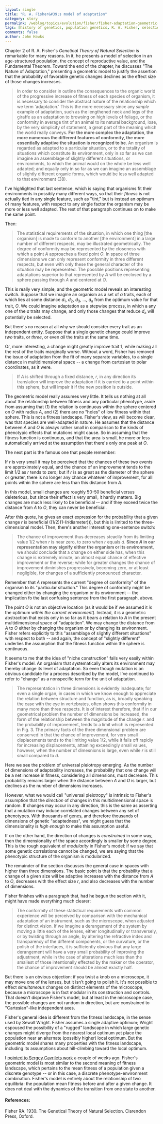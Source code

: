 ```yaml
---
layout: single 
title: "R. A. Fisher&#39;s model of adaptation" 
category: story
permalink: /weblog/topics/evolution/fisher/fisher-adaptation-geometric-model-2009.html
tags: [history of genetics, population genetics, R. A. Fisher, selection, evolutionary theory] 
comments: false 
author: John Hawks 
---
```


Chapter 2 of R. A. Fisher's <i>Genetical Theory of Natural Selection</i> is remarkable for many reasons. In it, he presents a model of selection in an age-structured population, the concept of reproductive value, and the Fundamental Theorem. Toward the end of the chapter, he discusses "The Nature of Adaptation," presenting a geometric model to justify the assertion that the probability of favorable genetic changes declines as the effect size of those changes increases.
<!--break-->
<blockquote>In order to consider in outline the consequences to the organic world of the progressive increase of fitness of each species of organism, it is necessary to consider the abstract nature of the relationship which we term 'adaptation.' This is the more necessary since any <i>simple</i> example of adaptation, such as the lengthened neck and legs of the giraffe as an adaptation to browsing on high levels of foliage, or the conformity in average tint of an animal to its natural background, lose, by the very simplicity of statement, a great part of the meaning which the world really conveys. <b>For the more complex the adaptation, the more numerous the different features of conformity, the more essentially adaptive the situation is recognized to be</b>. An organism is regarded as adapted to a particular situation, or to the totality of situations which constitute its environment, only in so far as we can imagine an assemblage of slightly different situations, or environments, to which the animal would on the whole be less well adapted; and equally only in so far as we can imagine an assemblage of slightly different organic forms, which would be less well adapted to that environment (38).</blockquote>

I've highlighted that last sentence, which is saying that organisms fit their environments in possibly many different ways, so that their <i>fitness</i> is not actually tied in any single feature, such as "tint," but is instead an optimum of many features, with respect to any single factor the organism may be more or less well adapted. The rest of that paragraph continues on to make the same point. 

Then: 

<blockquote>The statistical requirements of the situation, in which one thing [the organism] is made to conform to another [the environment] in a large number of different respects, may be illustrated geometrically. The degree of conformity may be represented by the closeness with which a point <i>A</i> approaches a fixed point <i>O</i>. In space of three dimensions we can only represent conformity in three different respects, but even with only these the general character of the situation may be represented. The possible positions representing adaptations superior to that represented by <i>A</i> will be enclosed by a sphere passing through <i>A</i> and centered at <i>O</i>. </blockquote>

This is really very simple, and the geometric model reveals an interesting switch. Suppose that we imagine an organism as a set of <i>a</i> traits, each of which lies at some distance <i>d</i><sub>1</sub>, <i>d</i><sub>2</sub>, <i>d</i><sub>3</sub>, ..., <i>d</i><sub>a</sub> from the optimum value for that trait, <i>O</i>. We could imagine adaptation as a stepwise process, in which a any one of the <i>a</i> traits may change, and only those changes that reduce <i>d</i><sub>a</sub> will potentially be selected. 

But there's no reason at all why we should consider every trait as an independent entity. Suppose that a single genetic change could improve <i>two</i> traits, or <i>three</i>, or even <i>all</I> the traits at the same time. 

Or, more interesting, a change might greatly improve trait 1, while making all the rest of the traits marginally worse. Without a word, Fisher has removed the issue of adaptation from the fit of many separate variables, to a single distance in multidimensional space -- a change from cartesian to polar coordinates, as it were. 

<blockquote>If <i>A</i> is shifted through a fixed distance, <i>r</i>, in any direction its translation will improve the adaptation if it is carried to a point within this sphere, but will impair it if the new position is outside.</blockquote> 


The geometric model really assumes very little. It tells us nothing at all about the relationship between fitness and any particular phenotype, aside from assuming that (1) the relation is continuous within the sphere centered on <i>O</i> with radius <i>A</i>, and (2) there are no "holes" of low fitness within that sphere. This is not a fitness landscape. Fisher's view, as will become clear, was that species are well-adapted in nature. He assumes that the distance between <i>A</i> and <i>O</i> is always rather small in comparison to the kinds of phenotypic effects that mutations might cause. So in assuming that the fitness function is continuous, and that the area is small, he more or less automatically arrived at the assumption that there's only one peak at <i>O</i>. 

The next part is the famous one that people remember: 


If <i>r</i> is very small it may be perceived that the chances of these two events are approximately equal, and the chance of an improvement tends to the limit 1/2 as <i>r</i> tends to zero; but if <i>r</i> is as great as the diameter of the sphere or greater, there is no longer any chance whatever of improvement, for all points within the sphere are less than this distance from <i>A</i>.</blockquote>

In this model, small changes are roughly 50-50 beneficial versus deleterious, but since their effect is very small, it hardly matters. Big changes are much less likely to be beneficial -- and if they exceed twice the distance from <i>A</i> to <i>O</i>, they can never be beneficial. 


After this quote, he gives an exact expression for the probability that a given change <i>r</i> is beneficial ((1/2)(1-(r/diameter))), but this is limited to the three-dimensional model. Then, there's another interesting one-sentence switch: 

<blockquote>The chance of improvement thus decreases steadily from its limiting value 1/2 when <i>r</i> is near zero, to zero when <i>r</i> equals <i>d</i>. <b>Since <i>A</i> in our representation may signify either the organism or its environment</b>, we should conclude that a change on either side has, when this change is extremely minute, an almost equal chance of effective improvement or the reverse; while for greater changes the chance of improvement diminishes progressively, becoming zero, or at least negligible, for changes of a sufficiently pronounced character.</blockquote>

Remember that <i>A</i> represents the current "degree of conformity" of the organism to its "particular situation." This degree of conformity might be changed either by changing the organism or its environment -- the implication fo the last confusing sentence from the first paragraph, above. 

The point <i>O</i> is not an objective location (as it would be if we assumed it <i>is</i> the optimum <i>within the current environment</i>). Instead, it is a geometric abstraction that exists only in so far as it bears a relation to <i>A</i> in the present multidimensional space of "adaptation". We may change the distance from <i>A</i> to <i>O</i> either by changing the organism or by changing its environment. Fisher refers explicitly to this "assemblage of slightly different situations" with respect to both -- and again, the concept of "slightly different" underlies the assumption that the fitness function within the sphere is continuous. 

It seems to me that the idea of "niche construction" falls very easily within Fisher's model. An organism that systematically alters its environment may thereby change its level of adaptation. So even though mutation is an obvious candidate for a process described by the model, I've continued to refer to "change" as a nonspecific term for the unit of adaptation. 

<blockquote>The representation in three dimensions is evidently inadequate; for even a single organ, in cases in which we know enough to appreciate the relation between structure and function, as is, broadly speaking the case with the eye in vertebrates, often shows this conformity in many more than three respects. It is of interest therefore, that if in our geometrical problem the number of dimensions be increased, the form of the relationship between the magnitude of the change <i>r</i>. and the probability of improvement, tends to a limit which is represented in Fig. 3. The primary facts of the three dimensional problem are conserved in that the chance of improvement, for very small displacements tends to the limiting value 1/2, while it falls off rapidly for increasing displacements, attaining exceedingly small values, however, when the number of dimesnions is large, even while <i>r</i> is still small compared to <i>d</i>. </blockquote>

Here we see the problem of universal pleiotropy emerging. As the number of dimensions of adaptability increases, the probability that one change will be a net increase in fitness, considering all dimensions, must decrease. This probability remains larger when the distance between <i>A</i> and <i>O</i> is larger, but declines as the number of dimensions increases. 

However, what we would call "universal pleiotropy" is intrinsic to Fisher's assumption that the <i>direction</i> of changes in this multidimensional space is random. If changes may occur in any direction, this is the same as asserting that a mutation may induce correlated changes between any set of phenotypes. With thousands of genes, and therefore thousands of dimensions of genetic "adaptedness", we might guess that the dimensionality is <i>high enough</i> to make this assumption useful. 

If on the other hand, the direction of changes is <i>constrained</i> in some way, then the dimensionality of the space accordingly is smaller by some degree. This is the rough equivalent of <i>modularity</i> in Fisher's model: if we say that some genetic correlations cannot be changed, we are saying that the phenotypic structure of the organism is modularized. 

The remainder of the section discusses the general case in spaces with higher than three dimensions. The basic point is that the probability that a change of a given size will be adaptive increases with the distance from <i>A</i> to <i>O</i>, decreases with the effect size <i>r</i>, and also decreases with the number of dimensions. 

Fisher finishes with a paragraph that, had he begun the section with it, might have made everything much clearer: 

<blockquote>The conformity of these statistical requirements with common experience will be perceived by comparison with the mechanical adaptation of an instrument, such as the microscope, when adjusted for distinct vision. If we imagine a derangement of the system by moving a little each of the lenses, either longitudinally or transversely, or by twisting through an angle, by altering the refractive index and transparency of the different components, or the curvature, or the polish of the interfaces, it is sufficiently obvious that any large derangement will have a very small probability of improving the adjustment, while in the case of alterations much less than the smallest of those intentionally effected by the maker or the operator, the chance of improvement should be almost exactly half. </blockquote>

But there is an obvious objection: if you twist a knob on a microscope, it may move one of the lenses, but it isn't going to polish it. It's not possible to effect <i>simultaneous</i> changes on distinct elements of the microscope, because a microscope is in fact modular in its construction and controls. That doesn't disprove Fisher's model, but at least in the microscope case, the possible changes are not random in direction, but are constrained to "Cartesian"-like independent axes. 

 


Fisher's general idea is different from the fitness landscape, in the sense used by Sewall Wright. Fisher assumes a single adaptive optimum; Wright espoused the possibility of a "rugged" landscape in which large genetic changes might diverge from the nearest local optimum yet place the population near an alternate (possibly higher) local optimum. But the geometric model shares many properties with the fitness landscape, including its assumptions about hill-climbing toward the local optimum. 

I <a href="http://johnhawks.net/weblog/topics/evolution/selection/gavrilets-fitness-landscape-metaphor-2009.html">pointed to Sergey Gavrilets work</a> a couple of weeks ago. Fisher's geometric model is most similar to the second meaning of fitness landscape, which pertains to the mean fitness of a population given a discrete genotype -- or in this case, a discrete phenotype-environment combination. Fisher's model is entirely about the relationship of two equilibria: the population mean fitness before and after a given change. It does not deal with the dynamics of the transition from one state to another. 

<h4>References:</h4>

<p class="cite">Fisher RA. 1930. The Genetical Theory of Natural Selection. Clarendon Press, Oxford. </p>

